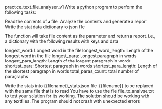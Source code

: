 practice_text_file_analyser_v1
Write a python program to perform the following tasks: ​

Read the contents of a file ​
Analyze the contents and generate a report
Write the stat data dictionary to json file​

The function will take file content as the parameter and return a report, i.e., a dictionary with the following results ​with keys and data

longest_word: Longest word in the file
longest_word_length: Length of the longest word in the file
longest_para: Longest paragraph in words​
longest_para_length: Length of the longest paragraph in words​
shortest_para: Shortest paragraph in words​
shortest_para_length: Length of the shortest paragraph in words​
total_paras_count: total number of paragraphs ​

Write the stats into {{filename}}_stats.json file.​ {{filename}} to be replaced with the same file that is to read
You have to use the file file_to_analyse.txt to test your solution for its working.
The solution should be working with any textfiles.
The program should not crash with unexpected errors
